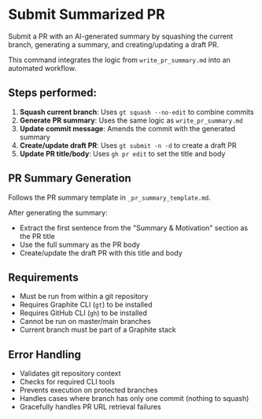 # Submit Summarized PR

Submit a PR with an AI-generated summary by squashing the current branch, generating a summary, and creating/updating a draft PR.

This command integrates the logic from `write_pr_summary.md` into an automated workflow.

## Steps performed:

1. **Squash current branch**: Uses `gt squash --no-edit` to combine commits
2. **Generate PR summary**: Uses the same logic as `write_pr_summary.md`
3. **Update commit message**: Amends the commit with the generated summary
4. **Create/update draft PR**: Uses `gt submit -n -d` to create a draft PR
5. **Update PR title/body**: Uses `gh pr edit` to set the title and body

## PR Summary Generation

Follows the PR summary template in `_pr_summary_template.md`.

After generating the summary:

- Extract the first sentence from the "Summary & Motivation" section as the PR title
- Use the full summary as the PR body
- Create/update the draft PR with this title and body

## Requirements

- Must be run from within a git repository
- Requires Graphite CLI (`gt`) to be installed
- Requires GitHub CLI (`gh`) to be installed
- Cannot be run on master/main branches
- Current branch must be part of a Graphite stack

## Error Handling

- Validates git repository context
- Checks for required CLI tools
- Prevents execution on protected branches
- Handles cases where branch has only one commit (nothing to squash)
- Gracefully handles PR URL retrieval failures
